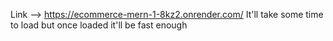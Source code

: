 Link --> https://ecommerce-mern-1-8kz2.onrender.com/
It'll take some time to load but once loaded it'll be fast enough
